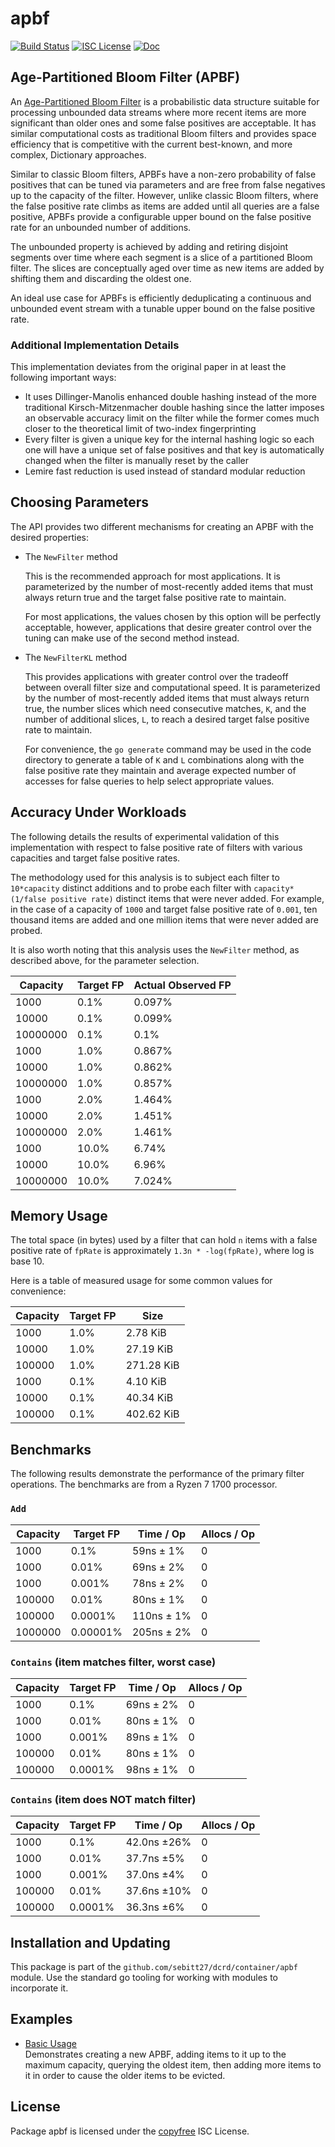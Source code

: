 apbf
====

[![Build Status](https://github.com/sebitt27/dcrd/workflows/Build%20and%20Test/badge.svg)](https://github.com/sebitt27/dcrd/actions)
[![ISC License](https://img.shields.io/badge/license-ISC-blue.svg)](http://copyfree.org)
[![Doc](https://img.shields.io/badge/doc-reference-blue.svg)](https://pkg.go.dev/github.com/sebitt27/dcrd/container/apbf)

## Age-Partitioned Bloom Filter (APBF)

An [Age-Partitioned Bloom Filter](https://arxiv.org/pdf/2001.03147.pdf) is a
probabilistic data structure suitable for processing unbounded data streams
where more recent items are more significant than older ones and some false
positives are acceptable.  It has similar computational costs as traditional
Bloom filters and provides space efficiency that is competitive with the current
best-known, and more complex, Dictionary approaches.

Similar to classic Bloom filters, APBFs have a non-zero probability of false
positives that can be tuned via parameters and are free from false negatives up
to the capacity of the filter.  However, unlike classic Bloom filters, where the
false positive rate climbs as items are added until all queries are a false
positive, APBFs provide a configurable upper bound on the false positive rate
for an unbounded number of additions.

The unbounded property is achieved by adding and retiring disjoint segments over
time where each segment is a slice of a partitioned Bloom filter.  The slices
are conceptually aged over time as new items are added by shifting them and
discarding the oldest one.

An ideal use case for APBFs is efficiently deduplicating a continuous and
unbounded event stream with a tunable upper bound on the false positive rate.

### Additional Implementation Details

This implementation deviates from the original paper in at least the following
important ways:

- It uses Dillinger-Manolis enhanced double hashing instead of the more
  traditional Kirsch-Mitzenmacher double hashing since the latter imposes an
  observable accuracy limit on the filter while the former comes much closer to
  the theoretical limit of two-index fingerprinting
- Every filter is given a unique key for the internal hashing logic so each one
  will have a unique set of false positives and that key is automatically
  changed when the filter is manually reset by the caller
- Lemire fast reduction is used instead of standard modular reduction

## Choosing Parameters

The API provides two different mechanisms for creating an APBF with the desired properties:

- The `NewFilter` method

  This is the recommended approach for most applications. It is parameterized by
  the number of most-recently added items that must always return true and the
  target false positive rate to maintain.

  For most applications, the values chosen by this option will be perfectly
  acceptable, however, applications that desire greater control over the tuning
  can make use of the second method instead.

- The `NewFilterKL` method

  This provides applications with greater control over the tradeoff between
  overall filter size and computational speed.  It is parameterized by the
  number of most-recently added items that must always return true, the number
  slices which need consecutive matches, `K`, and the number of additional
  slices, `L`, to reach a desired target false positive rate to maintain.

  For convenience, the `go generate` command may be used in the code directory
  to generate a table of `K` and `L` combinations along with the false positive
  rate they maintain and average expected number of accesses for false queries
  to help select appropriate values.

## Accuracy Under Workloads

The following details the results of experimental validation of this
implementation with respect to false positive rate of filters with various
capacities and target false positive rates.

The methodology used for this analysis is to subject each filter to
`10*capacity` distinct additions and to probe each filter with
`capacity*(1/false positive rate)` distinct items that were never added.  For
example, in the case of a capacity of `1000` and target false positive rate of
`0.001`, ten thousand items are added and one million items that were never
added are probed.

It is also worth noting that this analysis uses the `NewFilter` method, as
described above, for the parameter selection.

Capacity | Target FP | Actual Observed FP
---------|-----------|-------------------
1000     |   0.1%    | 0.097%
10000    |   0.1%    | 0.099%
10000000 |   0.1%    | 0.1%
1000     |   1.0%    | 0.867%
10000    |   1.0%    | 0.862%
10000000 |   1.0%    | 0.857%
1000     |   2.0%    | 1.464%
10000    |   2.0%    | 1.451%
10000000 |   2.0%    | 1.461%
1000     |  10.0%    | 6.74%
10000    |  10.0%    | 6.96%
10000000 |  10.0%    | 7.024%

## Memory Usage

The total space (in bytes) used by a filter that can hold `n` items with a false
positive rate of `fpRate` is approximately `1.3n * -log(fpRate)`, where log is
base 10.

Here is a table of measured usage for some common values for convenience:

Capacity | Target FP | Size
---------|-----------|-----------
1000     |   1.0%    | 2.78 KiB
10000    |   1.0%    | 27.19 KiB
100000   |   1.0%    | 271.28 KiB
1000     |   0.1%    | 4.10 KiB
10000    |   0.1%    | 40.34 KiB
100000   |   0.1%    | 402.62 KiB

## Benchmarks

The following results demonstrate the performance of the primary filter
operations.  The benchmarks are from a Ryzen 7 1700 processor.

### `Add`

Capacity | Target FP |  Time / Op  | Allocs / Op
---------|-----------|-------------|------------
1000     | 0.1%      |  59ns ± 1%  | 0
1000     | 0.01%     |  69ns ± 2%  | 0
1000     | 0.001%    |  78ns ± 2%  | 0
100000   | 0.01%     |  80ns ± 1%  | 0
100000   | 0.0001%   | 110ns ± 1%  | 0
1000000  | 0.00001%  | 205ns ± 2%  | 0

### `Contains` (item matches filter, worst case)

Capacity | Target FP |  Time / Op  | Allocs / Op
---------|-----------|-------------|------------
1000     | 0.1%      |  69ns ± 2%  | 0
1000     | 0.01%     |  80ns ± 1%  | 0
1000     | 0.001%    |  89ns ± 1%  | 0
100000   | 0.01%     |  80ns ± 1%  | 0
100000   | 0.0001%   |  98ns ± 1%  | 0

### `Contains` (item does NOT match filter)

Capacity | Target FP |  Time / Op  | Allocs / Op
---------|-----------|-------------|------------
1000     | 0.1%      | 42.0ns ±26% | 0
1000     | 0.01%     | 37.7ns ±5%  | 0
1000     | 0.001%    | 37.0ns ±4%  | 0
100000   | 0.01%     | 37.6ns ±10% | 0
100000   | 0.0001%   | 36.3ns ±6%  | 0

## Installation and Updating

This package is part of the `github.com/sebitt27/dcrd/container/apbf` module.  Use
the standard go tooling for working with modules to incorporate it.

## Examples

* [Basic Usage](https://pkg.go.dev/github.com/sebitt27/dcrd/container/apbf#example-package-BasicUsage)  
  Demonstrates creating a new APBF, adding items to it up to the maximum
  capacity, querying the oldest item, then adding more items to it in order to
  cause the older items to be evicted.

## License

Package apbf is licensed under the [copyfree](http://copyfree.org) ISC License.
